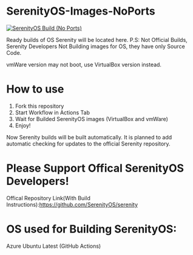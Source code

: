

# SerenityOS-Images-NoPorts
[![SerenityOS Build (No Ports)](https://github.com/Danik2343/SerenityOS-Images-NoPorts/actions/workflows/SerenityOS_Build(NoPorts).yml/badge.svg)](https://github.com/Danik2343/SerenityOS-Images-NoPorts/actions/workflows/SerenityOS_Build(NoPorts).yml)

Ready builds of OS Serenity will be located here.
P.S: Not Official Builds, Serenity Developers Not Building images for OS, they have only Source Code.

vmWare version may not boot, use VirtualBox version instead.

# How to use
1. Fork this repository
2. Start Workflow in Actions Tab
3. Wait for Builded SerenityOS images (VirtualBox and vmWare)
4. Enjoy!

 Now Serenity builds will be built automatically.
 It is planned to add automatic checking for updates to the official Serenity repository.

# Please Support Offical SerenityOS Developers!
Offical Repository Link(With Build Instructions):https://github.com/SerenityOS/serenity
# OS used for Building SerenityOS:

  Azure Ubuntu Latest (GitHub Actions)
